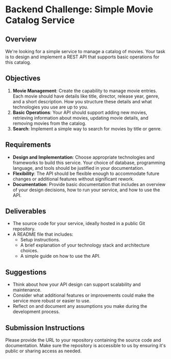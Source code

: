 # Backend Challenge: Simple Movie Catalog Service

## Overview

We're looking for a simple service to manage a catalog of movies. Your task is to design and implement a REST API that supports basic operations for this catalog.

## Objectives

1. **Movie Management**: Create the capability to manage movie entries. Each movie should have details like title, director, release year, genre, and a short description. How you structure these details and what technologies you use are up to you.
2. **Basic Operations**: Your API should support adding new movies, retrieving information about movies, updating movie details, and removing movies from the catalog.
3. **Search**: Implement a simple way to search for movies by title or genre.

## Requirements

- **Design and Implementation**: Choose appropriate technologies and frameworks to build this service. Your choice of database, programming language, and tools should be justified in your documentation.
- **Flexibility**: The API should be flexible enough to accommodate future changes or additional features without significant rework.
- **Documentation**: Provide basic documentation that includes an overview of your design decisions, how to run your service, and how to use the API.

## Deliverables

- The source code for your service, ideally hosted in a public Git repository.
- A README file that includes:
  - Setup instructions.
  - A brief explanation of your technology stack and architecture choices.
  - A simple guide on how to use the API.

## Suggestions

- Think about how your API design can support scalability and maintenance.
- Consider what additional features or improvements could make the service more robust or easier to use.
- Reflect on and document any assumptions you make during the development process.

## Submission Instructions

Please provide the URL to your repository containing the source code and documentation. Make sure the repository is accessible to us by ensuring it's public or sharing access as needed.
